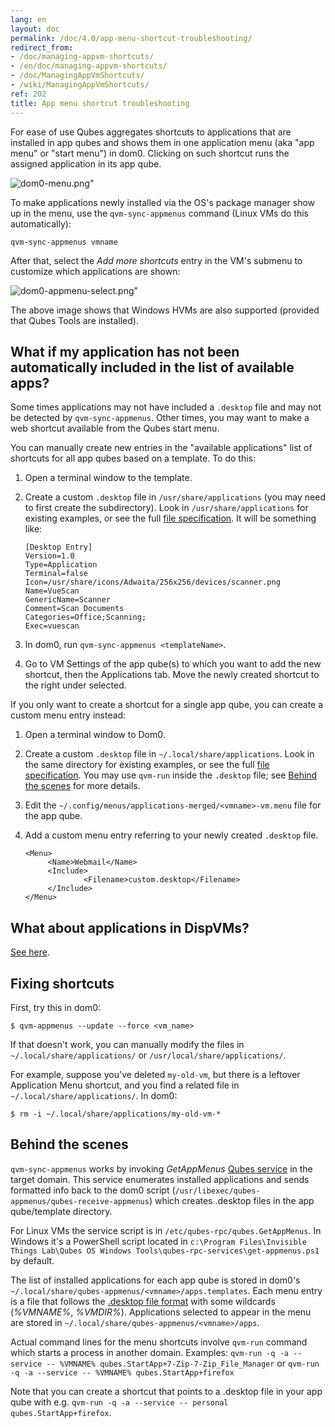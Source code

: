 ```yaml
---
lang: en
layout: doc
permalink: /doc/4.0/app-menu-shortcut-troubleshooting/
redirect_from:
- /doc/managing-appvm-shortcuts/
- /en/doc/managing-appvm-shortcuts/
- /doc/ManagingAppVmShortcuts/
- /wiki/ManagingAppVmShortcuts/
ref: 202
title: App menu shortcut troubleshooting
---
```


For ease of use Qubes aggregates shortcuts to applications that are installed in app qubes and shows them in one application menu (aka "app menu" or "start menu") in dom0.
Clicking on such shortcut runs the assigned application in its app qube.

![dom0-menu.png"](/attachment/doc/r4.0-dom0-menu.png)

To make applications newly installed via the OS's package manager show up in the menu, use the `qvm-sync-appmenus` command (Linux VMs do this automatically):

`qvm-sync-appmenus vmname`

After that, select the *Add more shortcuts* entry in the VM's submenu to customize which applications are shown:

![dom0-appmenu-select.png"](/attachment/doc/r4.0-dom0-appmenu-select.png)

The above image shows that Windows HVMs are also supported (provided that Qubes Tools are installed).

What if my application has not been automatically included in the list of available apps?
-----------------------------------------------------------------------------------------

Some times applications may not have included a `.desktop` file and may not be detected by `qvm-sync-appmenus`.
Other times, you may want to make a web shortcut available from the Qubes start menu.

You can manually create new entries in the "available applications" list of shortcuts for all app qubes based on a template.
To do this:

1. Open a terminal window to the template.
2. Create a custom `.desktop` file in `/usr/share/applications` (you may need to first create the subdirectory).
   Look in `/usr/share/applications` for existing examples, or see the full [file specification](https://specifications.freedesktop.org/desktop-entry-spec/desktop-entry-spec-latest.html).
   It will be something like:

   ```
   [Desktop Entry]
   Version=1.0
   Type=Application
   Terminal=false
   Icon=/usr/share/icons/Adwaita/256x256/devices/scanner.png
   Name=VueScan
   GenericName=Scanner
   Comment=Scan Documents
   Categories=Office;Scanning;
   Exec=vuescan
   ```

3. In dom0, run `qvm-sync-appmenus <templateName>`.
4. Go to VM Settings of the app qube(s) to which you want to add the new shortcut, then the Applications tab.
   Move the newly created shortcut to the right under selected.

If you only want to create a shortcut for a single app qube, you can create a custom menu entry instead:

1. Open a terminal window to Dom0.
2. Create a custom `.desktop` file in `~/.local/share/applications`.
   Look in the same directory for existing examples, or see the full [file specification](https://specifications.freedesktop.org/desktop-entry-spec/desktop-entry-spec-latest.html).
   You may use `qvm-run` inside the `.desktop` file; see [Behind the scenes](/doc/app-menu-shortcut-troubleshooting/#behind-the-scenes) for more details.
3. Edit the `~/.config/menus/applications-merged/<vmname>-vm.menu` file for the app qube.
4. Add a custom menu entry referring to your newly created `.desktop` file.

   ~~~
   <Menu>
        <Name>Webmail</Name>
        <Include>
                <Filename>custom.desktop</Filename>
        </Include>
   </Menu>
   ~~~

What about applications in DispVMs?
-----------------------------------

[See here](/doc/disposable-customization/).

Fixing shortcuts
----------------

First, try this in dom0:

```
$ qvm-appmenus --update --force <vm_name>
```

If that doesn't work, you can manually modify the files in `~/.local/share/applications/` or `/usr/local/share/applications/`.

For example, suppose you've deleted `my-old-vm`, but there is a leftover Application Menu shortcut, and you find a related file in `~/.local/share/applications/`.
In dom0:

```
$ rm -i ~/.local/share/applications/my-old-vm-*
```

Behind the scenes
-----------------

`qvm-sync-appmenus` works by invoking *GetAppMenus* [Qubes service](/doc/qrexec/) in the target domain.
This service enumerates installed applications and sends formatted info back to the dom0 script (`/usr/libexec/qubes-appmenus/qubes-receive-appmenus`) which creates .desktop files in the app qube/template directory.

For Linux VMs the service script is in `/etc/qubes-rpc/qubes.GetAppMenus`.
In Windows it's a PowerShell script located in `c:\Program Files\Invisible Things Lab\Qubes OS Windows Tools\qubes-rpc-services\get-appmenus.ps1` by default.

The list of installed applications for each app qube is stored in dom0's `~/.local/share/qubes-appmenus/<vmname>/apps.templates`.
Each menu entry is a file that follows the [.desktop file format](https://standards.freedesktop.org/desktop-entry-spec/desktop-entry-spec-latest.html) with some wildcards (*%VMNAME%*, *%VMDIR%*).
Applications selected to appear in the menu are stored in `~/.local/share/qubes-appmenus/<vmname>/apps`.

Actual command lines for the menu shortcuts involve `qvm-run` command which starts a process in another domain.
Examples: `qvm-run -q -a --service -- %VMNAME% qubes.StartApp+7-Zip-7-Zip_File_Manager` or `qvm-run -q -a --service -- %VMNAME% qubes.StartApp+firefox`

Note that you can create a shortcut that points to a .desktop file in your app qube with e.g. `qvm-run -q -a --service -- personal qubes.StartApp+firefox`.
